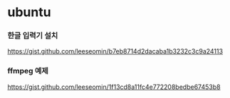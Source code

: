 # ubuntu


### 한글 입력기 설치 

https://gist.github.com/leeseomin/b7eb8714d2dacaba1b3232c3c9a24113


### ffmpeg 예제 

https://gist.github.com/leeseomin/1f13cd8a11fc4e772208bedbe67453b8


